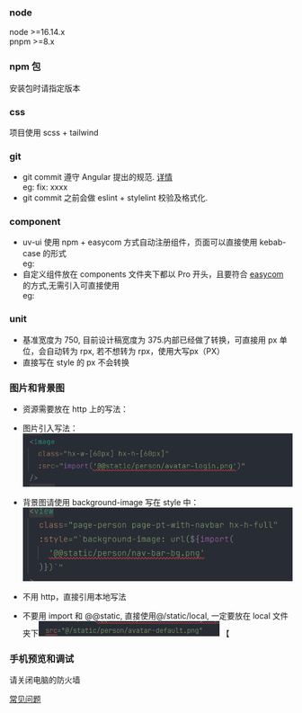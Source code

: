 ### node
node >=16.14.x  </br>
pnpm >=8.x

### npm 包
安装包时请指定版本

### css
项目使用 scss + tailwind

### git
* git commit 遵守 Angular 提出的规范. [详情](./.commitlintrc.js)  </br>
eg: fix: xxxx
* git commit 之前会做 eslint + stylelint 校验及格式化.

### component
* uv-ui 使用 npm + easycom 方式自动注册组件，页面可以直接使用 kebab-case 的形式   </br>
eg: <uv-badge />
* 自定义组件放在 components 文件夹下都以 Pro 开头，且要符合 [easycom](./src/pages.json) 的方式,无需引入可直接使用  </br>
eg: <ProPage />

### unit
* 基准宽度为 750, 目前设计稿宽度为 375.内部已经做了转换，可直接用 px 单位，会自动转为 rpx, 若不想转为 rpx，使用大写px（PX）
* 直接写在 style 的 px 不会转换

### 图片和背景图
* 资源需要放在 http 上的写法：
* 图片引入写法：![img.png](docs/imgs/img-src-example.png)
* 背景图请使用 background-image 写在 style 中：![img.png](docs/imgs/bg-img-example.png)

* 不用 http，直接引用本地写法
* 不要用 import 和 @@static, 直接使用@/static/local, 一定要放在 local 文件夹下![img.png](img.png)
【
### 手机预览和调试
请关闭电脑的防火墙

[常见问题](./docs/FAQ.md)   

